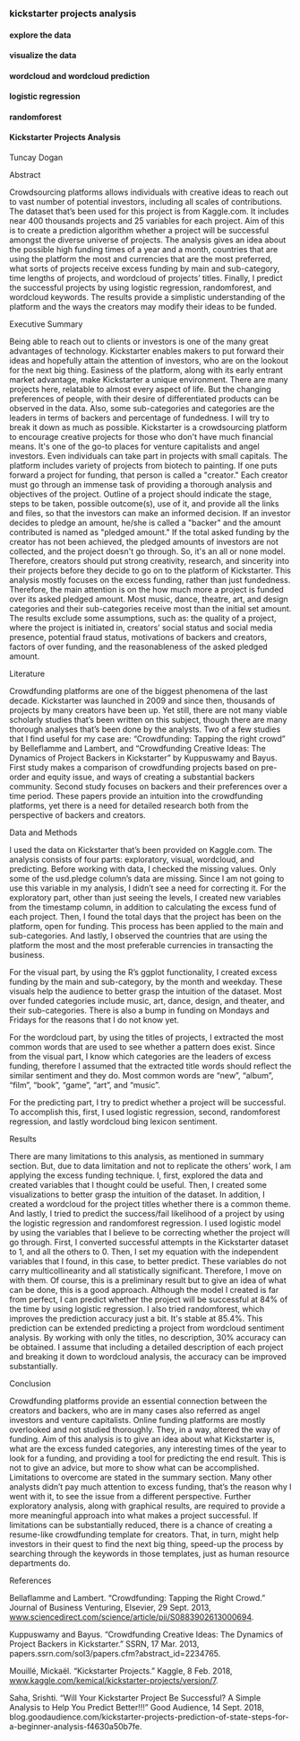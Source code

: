 ### kickstarter projects analysis

#### explore the data

#### visualize the data

#### wordcloud and wordcloud prediction

#### logistic regression

#### randomforest


#### Kickstarter Projects Analysis
Tuncay Dogan

Abstract

Crowdsourcing platforms allows individuals with creative ideas to reach out to vast number of potential investors, including all scales of contributions. The dataset that’s been used for this project is from Kaggle.com. It includes near 400 thousands projects and 25 variables for each project. Aim of this is to create a prediction algorithm whether a project will be successful amongst the diverse universe of projects. The analysis gives an idea about the possible high funding times of a year and a month, countries that are using the platform the most and currencies that are the most preferred, what sorts of projects receive excess funding by main and sub-category, time lengths of projects, and wordcloud of projects’ titles. Finally, I predict the successful projects by using logistic regression, randomforest, and wordcloud keywords. The results provide a simplistic understanding of the platform and the ways the creators may modify their ideas to be funded.

Executive Summary

Being able to reach out to clients or investors is one of the many great advantages of technology. Kickstarter enables makers to put forward their ideas and hopefully attain the attention of investors, who are on the lookout for the next big thing. Easiness of the platform, along with its early entrant market advantage, make Kickstarter a unique environment. There are many projects here, relatable to almost every aspect of life. But the changing preferences of people, with their desire of differentiated products can be observed in the data. Also, some sub-categories and categories are the leaders in terms of backers and percentage of fundedness. I will try to break it down as much as possible.
Kickstarter is a crowdsourcing platform to encourage creative projects for those who don't have much financial means. It's one of the go-to places for venture capitalists and angel investors. Even individuals can take part in projects with small capitals. The platform includes variety of projects from biotech to painting. If one puts forward a project for funding, that person is called a "creator." Each creator must go through an immense task of providing a thorough analysis and objectives of the project. Outline of a project should indicate the stage, steps to be taken, possible outcome(s), use of it, and provide all the links and files, so that the investors can make an informed decision. If an investor decides to pledge an amount, he/she is called a "backer" and the amount contributed is named as "pledged amount." If the total asked funding by the creator has not been achieved, the pledged amounts of investors are not collected, and the project doesn't go through. So, it's an all or none model. Therefore, creators should put strong creativity, research, and sincerity into their projects before they decide to go on to the platform of Kickstarter.
This analysis mostly focuses on the excess funding, rather than just fundedness. Therefore, the main attention is on the how much more a project is funded over its asked pledged amount. Most music, dance, theatre, art, and design categories and their sub-categories receive most than the initial set amount. The results exclude some assumptions, such as: the quality of a project, where the project is initiated in, creators’ social status and social media presence, potential fraud status, motivations of backers and creators, factors of over funding, and the reasonableness of the asked pledged amount.

Literature

Crowdfunding platforms are one of the biggest phenomena of the last decade. Kickstarter was launched in 2009 and since then, thousands of projects by many creators have been up. Yet still, there are not many viable scholarly studies that’s been written on this subject, though there are many thorough analyses that’s been done by the analysts. Two of a few studies that I find useful for my case are: “Crowdfunding: Tapping the right crowd” by Belleflamme and Lambert, and “Crowdfunding Creative Ideas: The Dynamics of Project Backers in Kickstarter” by Kuppuswamy and Bayus. First study makes a comparison of crowdfunding projects based on pre-order and equity issue, and ways of creating a substantial backers community. Second study focuses on backers and their preferences over a time period. These papers provide an intuition into the crowdfunding platforms, yet there is a need for detailed research both from the perspective of backers and creators.

Data and Methods

I used the data on Kickstarter that’s been provided on Kaggle.com. The analysis consists of four parts: exploratory, visual, wordcloud, and predicting. Before working with data, I checked the missing values. Only some of the usd.pledge column’s data are missing. Since I am not going to use this variable in my analysis, I didn’t see a need for correcting it. For the exploratory part, other than just seeing the levels, I created new variables from the timestamp column, in addition to calculating the excess fund of each project. Then, I found the total days that the project has been on the platform, open for funding. This process has been applied to the main and sub-categories. And lastly, I observed the countries that are using the platform the most and the most preferable currencies in transacting the business. 
 
 

For the visual part, by using the R’s ggplot functionality, I created excess funding by the main and sub-category, by the month and weekday. These visuals help the audience to better grasp the intuition of the dataset. Most over funded categories include music, art, dance, design, and theater, and their sub-categories. There is also a bump in funding on Mondays and Fridays for the reasons that I do not know yet.
  
  
For the wordcloud part, by using the titles of projects, I extracted the most common words that are used to see whether a pattern does exist. Since from the visual part, I know which categories are the leaders of excess funding, therefore I assumed that the extracted title words should reflect the similar sentiment and they do. Most common words are “new”, “album”, “film”, “book”, “game”, “art”, and “music”. 
  
For the predicting part, I try to predict whether a project will be successful. To accomplish this, first, I used logistic regression, second, randomforest regression, and lastly wordcloud bing lexicon sentiment.
 
 
 

Results

There are many limitations to this analysis, as mentioned in summary section. But, due to data limitation and not to replicate the others’ work, I am applying the excess funding technique. 
I, first, explored the data and created variables that I thought could be useful. Then, I created some visualizations to better grasp the intuition of the dataset. In addition, I created a wordcloud for the project titles whether there is a common theme. And lastly, I tried to predict the success/fail likelihood of a project by using the logistic regression and randomforest regression.
I used logistic model by using the variables that I believe to be correcting whether the project will go through. First, I converted successful attempts in the Kickstarter dataset to 1, and all the others to 0. Then, I set my equation with the independent variables that I found, in this case, to better predict. These variables do not carry multicollinearity and all statistically significant. Therefore, I move on with them. Of course, this is a preliminary result but to give an idea of what can be done, this is a good approach. Although the model I created is far from perfect, I can predict whether the project will be successful at 84% of the time by using logistic regression.
I also tried randomforest, which improves the prediction accuracy just a bit. It's stable at 85.4%.
This prediction can be extended predicting a project from wordcloud sentiment analysis. By working with only the titles, no description, 30% accuracy can be obtained. I assume that including a detailed description of each project and breaking it down to wordcloud analysis, the accuracy can be improved substantially. 

Conclusion

Crowdfunding platforms provide an essential connection between the creators and backers, who are in many cases also referred as angel investors and venture capitalists. Online funding platforms are mostly overlooked and not studied thoroughly. They, in a way, altered the way of funding. Aim of this analysis is to give an idea about what Kickstarter is, what are the excess funded categories, any interesting times of the year to look for a funding, and providing a tool for predicting the end result.  This is not to give an advice, but more to show what can be accomplished. Limitations to overcome are stated in the summary section. Many other analysts didn’t pay much attention to excess funding, that’s the reason why I went with it, to see the issue from a different perspective. Further exploratory analysis, along with graphical results, are required to provide a more meaningful approach into what makes a project successful. If limitations can be substantially reduced, there is a chance of creating a resume-like crowdfunding template for creators. That, in turn, might help investors in their quest to find the next big thing, speed-up the process by searching through the keywords in those templates, just as human resource departments do.






References

Bellaflamme and Lambert. “Crowdfunding: Tapping the Right Crowd.” Journal of Business Venturing, Elsevier, 29 Sept. 2013, www.sciencedirect.com/science/article/pii/S0883902613000694.

Kuppuswamy and Bayus. “Crowdfunding Creative Ideas: The Dynamics of Project Backers in Kickstarter.” SSRN, 17 Mar. 2013, papers.ssrn.com/sol3/papers.cfm?abstract_id=2234765.

Mouillé, Mickaël. “Kickstarter Projects.” Kaggle, 8 Feb. 2018, www.kaggle.com/kemical/kickstarter-projects/version/7.

Saha, Srishti. “Will Your Kickstarter Project Be Successful? A Simple Analysis to Help You Predict Better!!!” Good Audience, 14 Sept. 2018, blog.goodaudience.com/kickstarter-projects-prediction-of-state-steps-for-a-beginner-analysis-f4630a50b7fe.

